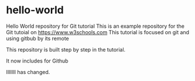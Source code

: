# hello-world
Hello World repository for Git tutorial
This is an example repository for the Git tutoial on https://www.w3schools.com
This tutorial is focused on git and using gitbub by its remote

This repository is built step by step in the tutorial.

It now includes for Github


IIIIIII has changed.